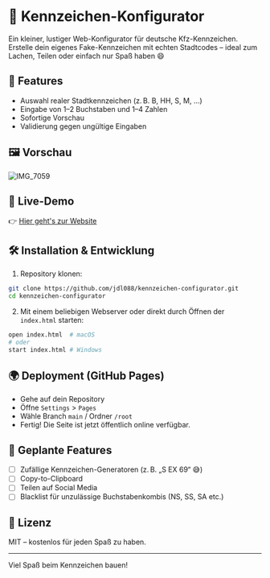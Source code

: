 # 🚗 Kennzeichen-Konfigurator

Ein kleiner, lustiger Web-Konfigurator für deutsche Kfz-Kennzeichen.  
Erstelle dein eigenes Fake-Kennzeichen mit echten Stadtcodes – ideal zum Lachen, Teilen oder einfach nur Spaß haben 😄

## 🔧 Features

- Auswahl realer Stadtkennzeichen (z. B. B, HH, S, M, ...)
- Eingabe von 1–2 Buchstaben und 1–4 Zahlen
- Sofortige Vorschau
- Validierung gegen ungültige Eingaben

## 🖼 Vorschau

![IMG_7059](https://github.com/user-attachments/assets/e0ccd9d7-1170-4bf1-aaf0-9ecadc252872)

## 🚀 Live-Demo

👉 [Hier geht's zur Website](https://jdl088.github.io/Kennzeichen-configurator)

## 🛠️ Installation & Entwicklung

1. Repository klonen:

```bash
git clone https://github.com/jdl088/kennzeichen-configurator.git
cd kennzeichen-configurator
```

2. Mit einem beliebigen Webserver oder direkt durch Öffnen der `index.html` starten:

```bash
open index.html  # macOS
# oder
start index.html # Windows
```

## 🌍 Deployment (GitHub Pages)

- Gehe auf dein Repository
- Öffne `Settings` > `Pages`
- Wähle Branch `main` / Ordner `/root`
- Fertig! Die Seite ist jetzt öffentlich online verfügbar.

## 🧠 Geplante Features

- [ ] Zufällige Kennzeichen-Generatoren (z. B. „S EX 69“ 😅)
- [ ] Copy-to-Clipboard
- [ ] Teilen auf Social Media
- [ ] Blacklist für unzulässige Buchstabenkombis (NS, SS, SA etc.)

## 📄 Lizenz

MIT – kostenlos für jeden Spaß zu haben.

---

Viel Spaß beim Kennzeichen bauen!
